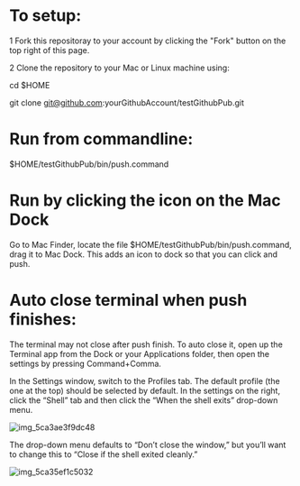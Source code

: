 # To setup: 

1 Fork this repositoray to your account by clicking the "Fork" button on the top right of this page. 

2 Clone the repository to your Mac or Linux machine using: 

cd $HOME

git clone git@github.com:yourGithubAccount/testGithubPub.git 

# Run from commandline: 

$HOME/testGithubPub/bin/push.command

# Run by clicking the icon on the Mac Dock

Go to Mac Finder, locate the file $HOME/testGithubPub/bin/push.command, drag it to Mac Dock. This adds an icon to dock so that you can click and push. 

# Auto close terminal when push finishes: 

The terminal may not close after push finish. To auto close it, open up the Terminal app from the Dock or your Applications folder, then open the settings by pressing Command+Comma.

In the Settings window, switch to the Profiles tab. The default profile (the one at the top) should be selected by default. In the settings on the right, click the “Shell” tab and then click the “When the shell exits” drop-down menu.

![img_5ca3ae3f9dc48](https://user-images.githubusercontent.com/52586604/152454129-2a42b645-2010-45ea-bd00-9e0a744ac6f8.png)


The drop-down menu defaults to “Don’t close the window,” but you’ll want to change this to “Close if the shell exited cleanly.”

![img_5ca35ef1c5032](https://user-images.githubusercontent.com/52586604/152454136-4c501dec-5c47-4461-aa95-3be296b85aa2.png)
